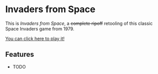 Invaders from Space
====================

This is *Invaders from Space*, a <s>complete ripoff</s> retooling of this classic Space Invaders game from 1979.

[You can click here to play it!](https://sevenbits.github.io/Invaders-from-Space)

Features
--------

- TODO